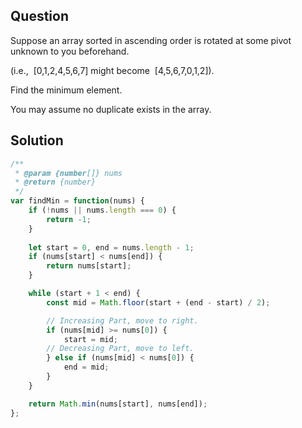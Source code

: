 ## Question

Suppose an array sorted in ascending order is rotated at some pivot unknown to you beforehand.

(i.e.,  [0,1,2,4,5,6,7] might become  [4,5,6,7,0,1,2]).

Find the minimum element.


You may assume no duplicate exists in the array.

## Solution
```javascript
/**
 * @param {number[]} nums
 * @return {number}
 */
var findMin = function(nums) {
    if (!nums || nums.length === 0) {
        return -1;
    }
    
    let start = 0, end = nums.length - 1;
    if (nums[start] < nums[end]) {
        return nums[start];
    }

    while (start + 1 < end) {
        const mid = Math.floor(start + (end - start) / 2);

        // Increasing Part, move to right.
        if (nums[mid] >= nums[0]) {
            start = mid;
        // Decreasing Part, move to left.
        } else if (nums[mid] < nums[0]) {
            end = mid;
        }
    }

    return Math.min(nums[start], nums[end]);
};
```